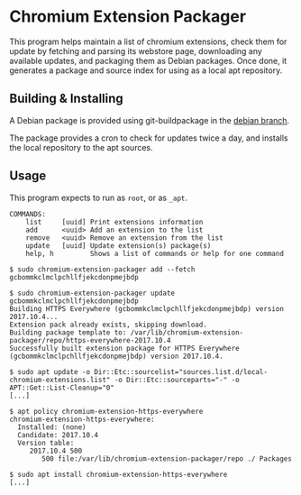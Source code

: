 # Chromium Extension Packager

This program helps maintain a list of chromium extensions, check them for update by fetching and parsing
its webstore page, downloading any available updates, and packaging them as Debian packages.
Once done, it generates a package and source index for using as a local apt repository.

## Building & Installing

A Debian package is provided using git-buildpackage in the [debian branch](https://github.com/subgraph/chromium-extension-packager/tree/debian).

The package provides a cron to check for updates twice a day, and installs the local repository to the apt sources.

## Usage

This program expects to run as `root`, or as `_apt`.

```
COMMANDS:
	list     [uuid] Print extensions information
	add      <uuid> Add an extension to the list
	remove   <uuid> Remove an extension from the list
	update   [uuid] Update extension(s) package(s)
	help, h         Shows a list of commands or help for one command
```

```
$ sudo chromium-extension-packager add --fetch gcbommkclmclpchllfjekcdonpmejbdp

$ sudo chromium-extension-packager update gcbommkclmclpchllfjekcdonpmejbdp
Building HTTPS Everywhere (gcbommkclmclpchllfjekcdonpmejbdp) version 2017.10.4...
Extension pack already exists, skipping download.
Building package template to: /var/lib/chromium-extension-packager/repo/https-everywhere-2017.10.4
Successfully built extension package for HTTPS Everywhere (gcbommkclmclpchllfjekcdonpmejbdp) version 2017.10.4.

$ sudo apt update -o Dir::Etc::sourcelist="sources.list.d/local-chromium-extensions.list" -o Dir::Etc::sourceparts="-" -o APT::Get::List-Cleanup="0"
[...]

$ apt policy chromium-extension-https-everywhere
chromium-extension-https-everywhere:
  Installed: (none)
  Candidate: 2017.10.4
  Version table:
     2017.10.4 500
        500 file:/var/lib/chromium-extension-packager/repo ./ Packages

$ sudo apt install chromium-extension-https-everywhere
[...]
```

